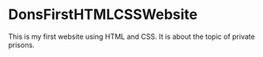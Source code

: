 # DonsFirstHTMLCSSWebsite
This is my first website using HTML and CSS. It is about the topic of private prisons.
